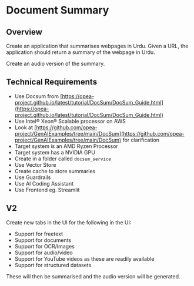 # Document Summary

## Overview

Create an application that summarises webpages in Urdu. Given a URL, the application should return a summary of the webpage in Urdu.

Create an audio version of the summary.

## Technical Requirements

- Use Docsum from [https://opea-project.github.io/latest/tutorial/DocSum/DocSum_Guide.html](https://opea-project.github.io/latest/tutorial/DocSum/DocSum_Guide.html)
- Use Intel® Xeon® Scalable processor on AWS
- Look at [https://github.com/opea-project/GenAIExamples/tree/main/DocSum](https://github.com/opea-project/GenAIExamples/tree/main/DocSum) for clarification
- Target system is an AMD Ryzen Processor
- Target system has a NVIDIA GPU
- Create in a folder called `docsum_service`
- Use Vector Store
- Create cache to store summaries
- Use Guardrails
- Use AI Coding Assistant
- Use Frontend eg. Streamlit

## V2

Create new tabs in the UI for the following in the UI:

- Support for freetext
- Support for documents
- Support for OCR/Images
- Support for audio/video
- Support for YouTube videos as these are readily available
- Support for structured datasets

These will then be summarised and the audio version will be generated.